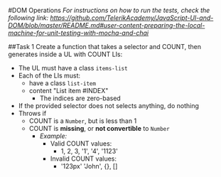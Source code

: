 #DOM Operations
_For instructions on how to run the tests, check the following link: 
https://github.com/TelerikAcademy/JavaScript-UI-and-DOM/blob/master/README.md#user-content-preparing-the-local-machine-for-unit-testing-with-mocha-and-chai_

##Task 1
Create a function that takes a selector and COUNT, then generates inside a UL with COUNT LIs:   
  * The UL must have a class `items-list`
  * Each of the LIs must:
    * have a class `list-item`
    * content "List item #INDEX"
      * The indices are zero-based
  * If the provided selector does not selects anything, do nothing
  * Throws if
    * COUNT is a `Number`, but is less than 1
    * COUNT is **missing**, or **not convertible** to `Number`
      * _Example:_
        * Valid COUNT values:
          * 1, 2, 3, '1', '4', '1123'
        * Invalid COUNT values:
          * '123px' 'John', {}, [] 